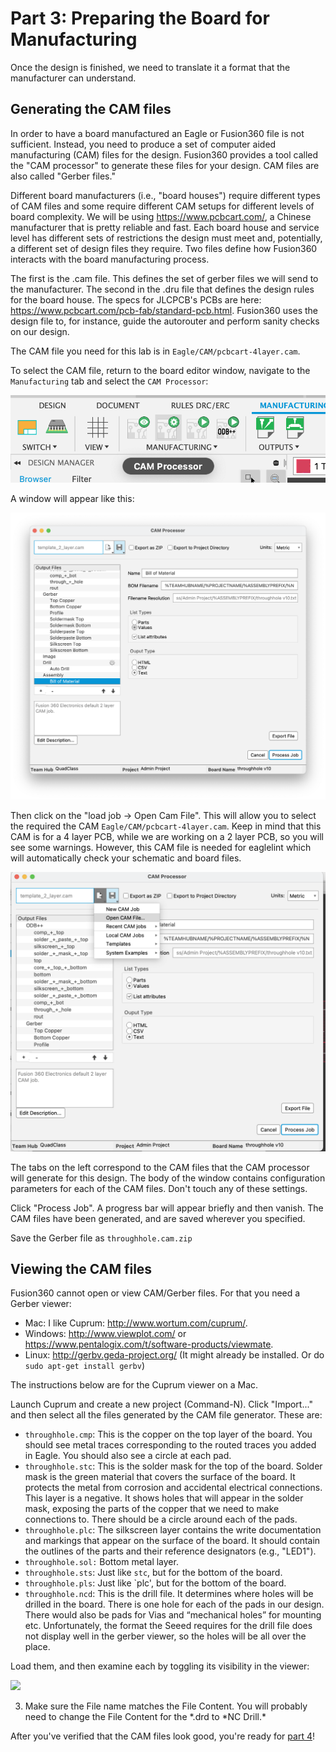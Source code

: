 # Part 3: Preparing the Board for Manufacturing

Once the design is finished, we need to translate it a format that the manufacturer can understand.

## Generating the CAM files

In order to have a board manufactured an Eagle or Fusion360 file is not sufficient. Instead, you need to produce a set of computer aided manufacturing (CAM) files for the design. Fusion360 provides a tool called the "CAM processor" to generate these files for your design. CAM files are also called "Gerber files."

Different board manufacturers (i.e., "board houses") require different types of CAM files and some require different CAM setups for different levels of board complexity. We will be using https://www.pcbcart.com/, a Chinese manufacturer that is pretty reliable and fast. Each board house and service level has different sets of restrictions the design must meet and, potentially, a different set of design files they require. Two files define how Fusion360 interacts with the board manufacturing process.

The first is the .cam file. This defines the set of gerber files we will send to the manufacturer. The second in the .dru file that defines the design rules for the board house. The specs for JLCPCB's PCBs are here: https://www.pcbcart.com/pcb-fab/standard-pcb.html. Fusion360 uses the design file to, for instance, guide the autorouter and perform sanity checks on our design.

The CAM file you need for this lab is in `Eagle/CAM/pcbcart-4layer.cam`.

<!--
To select the CAM file you will use, select "Window->Control Panel" Then select "File->Open->Cam Job..." and navigate to Eagle/CAM/jlcpcb-2layer-eagle9.cam.
You should see a window like this:
![](images/cam1.png)
Leave this window open and return to the board editor window.
-->

To select the CAM file, return to the board editor window, navigate to the `Manufacturing` tab and select the `CAM Processor`:

![](images/cam1_f360.png)

A window will appear like this:

<!--
the same window will reappear but with some additional information filled in:
-->

![](images/cam2_f360.png)

Then click on the "load job -> Open Cam File". This will allow you to select the required the CAM `Eagle/CAM/pcbcart-4layer.cam`. Keep in mind that this CAM is for a 4 layer PCB, while we are working on a 2 layer PCB, so you will see some warnings. However, this CAM file is needed for eaglelint which will automatically check your schematic and board files.

![](images/cam3_f360.png)

The tabs on the left correspond to the CAM files that the CAM processor will generate for this design. The body of the window contains configuration parameters for each of the CAM files. Don't touch any of these settings.

Click "Process Job". A progress bar will appear briefly and then vanish. The CAM files have been generated, and are saved wherever you specified.

Save the Gerber file as `throughhole.cam.zip`

## Viewing the CAM files

Fusion360 cannot open or view CAM/Gerber files. For that you need a Gerber viewer:

- Mac: I like Cuprum: http://www.wortum.com/cuprum/.
- Windows: http://www.viewplot.com/ or https://www.pentalogix.com/t/software-products/viewmate.
- Linux: http://gerbv.geda-project.org/ (It might already be installed. Or do `sudo apt-get install gerbv`)

The instructions below are for the Cuprum viewer on a Mac.

Launch Cuprum and create a new project (Command-N). Click "Import..." and then select all the files generated by the CAM file generator. These are:

- `throughhole.cmp`: This is the copper on the top layer of the board. You should see metal traces corresponding to the routed traces you added in Eagle. You should also see a circle at each pad.
- `throughhole.stc`: This is the solder mask for the top of the board. Solder mask is the green material that covers the surface of the board. It protects the metal from corrosion and accidental electrical connections. This layer is a negative. It shows holes that will appear in the solder mask, exposing the parts of the copper that we need to make connections to. There should be a circle around each of the pads.
- `throughhole.plc`: The silkscreen layer contains the write documentation and markings that appear on the surface of the board. It should contain the outlines of the parts and their reference designators (e.g., "LED1").
- `throughhole.sol:` Bottom metal layer.
- `throughhole.sts`: Just like `stc`, but for the bottom of the board.
- `throughhole.pls`: Just like `plc', but for the bottom of the board.
- `throughhole.ncd`: This is the drill file. It determines where holes will be drilled in the board. There is one hole for each of the pads in our design. There would also be pads for Vias and “mechanical holes” for mounting etc. Unfortunately, the format the Seeed requires for the drill file does not display well in the gerber viewer, so the holes will be all over the place.

Load them, and then examine each by toggling its visibility in the viewer:

![](images/cam3.png)

3. Make sure the File name matches the File Content. You will probably need to change the File Content for the *.drd to *NC Drill.\*

After you've verified that the CAM files look good, you're ready for [part 4](Creating-Surface-Mount-Parts.md)!
